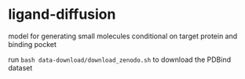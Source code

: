 # ligand-diffusion
model for generating small molecules conditional on target protein and binding pocket

run `bash data-download/download_zenodo.sh` to download the PDBind dataset